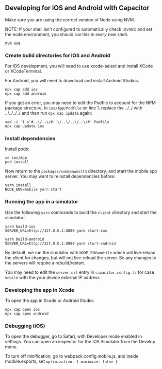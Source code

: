## Developing for iOS and Android with Capacitor

Make sure you are using the correct version of Node using NVM.

NOTE: If your shell isn't configured to automatically check .nvmrc and
set the node environment, you should run this in *every* new shell.

```
nvm use
```

### Create build directories for iOS and Android

For iOS development, you will need to use xcode-select and install
XCode or XCodeTerminal.

For Android, you will need to download and install Android Studios.

```
npx cap add ios
npx cap add android
```

If you get an error, you may need to edit the Podfile to account for
the NPM package structure, In `ios/App/Podfile` on line 1, replace the
../../ with ../../../../ and then run `npx cap update` again:

```
sed -i '1 s'#..\/..\/#..\/..\/..\/..\/#' Podfile
npx cap update ios
```

### Install dependencies

Install pods:

```
cd ios/App
pod install
```

Now return to the `packages/commonwealth` directory, and start the
mobile app server. You may want to reinstall dependencies before:

```
yarn install
NODE_ENV=mobile yarn start
```

### Running the app in a simulator

Use the following `yarn` commands to build the `client` directory
and start the simulator:

```
yarn build-ios
SERVER_URL=http://127.0.0.1:8080 yarn start-ios
```

```
yarn build-android
SERVER_URL=http://127.0.0.1:8080 yarn start-android
```

By default, we run the simulator with `NODE_ENV=mobile` which will
live-reload the client for changes, but will not live-reload the
server.  So any changes to the servers will require a rebuild/restart.

You may need to edit the `server.url` entry in `capacitor.config.ts`
for case `mobile` with the your device external IP address.

### Developing the app in Xcode

To open the app in Xcode or Android Studio:

```
npx cap open ios
npx cap open android
```

### Debugging (iOS)

To open the debugger, go to Safari, with Developer mode enabled in
settings. You can open an inspector for the iOS Simulator from the
Develop menu.

To turn off minification, go to webpack.config.mobile.js, and
inside module.exports, set `optimization: { minimize: false }`
